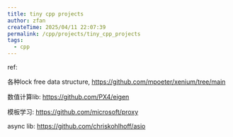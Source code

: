 ```yaml
---
title: tiny cpp projects
author: zfan
createTime: 2025/04/11 22:07:39
permalink: /cpp/projects/tiny_cpp_projects
tags:
  - cpp
---
```


ref:

各种lock free data structure, https://github.com/mpoeter/xenium/tree/main

数值计算lib: https://github.com/PX4/eigen

模板学习: https://github.com/microsoft/proxy

async lib: https://github.com/chriskohlhoff/asio
